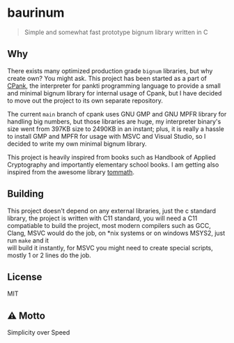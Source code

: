 # baurinum
> Simple and somewhat fast prototype bignum library written in C


## Why
There exists many optimized production grade `bignum` libraries, but why 
create own? You might ask. This project has been started as a part of 
[CPank](https://github.com/bauripalash/pankti), the interpreter for pankti
programming language to provide a small and minimal bignum library for internal
usage of Cpank, but I have decided to move out the project to its own separate
repository.

The current `main` branch of cpank uses GNU GMP and GNU MPFR library for 
handling big numbers, but those libraries are huge, my interpreter binary's size 
went from 397KB size to 2490KB in an instant; plus, it is really a hassle to 
install GMP and MPFR for usage with MSVC and Visual Studio, so I decided to 
write my own minimal bignum library. 

This project is heavily inspired from books such as Handbook of Applied 
Cryptography and importantly elementary school books. I am getting also inspired
from the awesome library [tommath](https://github.com/libtom/libtommath).

## Building
This project doesn't depend on any external libraries, just the c standard 
library, the project is written with C11 standard, you will need a C11 
compatiable to build the project, most modern compilers such as GCC, Clang, MSVC
would do the job, on *nix systems or on windows MSYS2, just run `make` and it  
will build it instantly, for MSVC you might need to create special scripts,
mostly 1 or 2 lines do the job.

## License
MIT

## ⚠️ Motto
Simplicity over Speed
